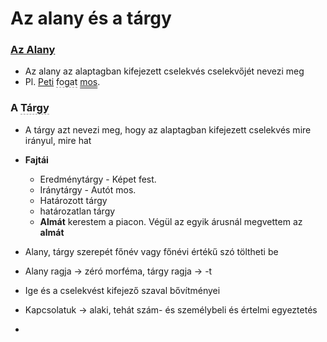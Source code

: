 # **Az alany és a tárgy**
### <u>Az Alany</u>
- Az alany az alaptagban kifejezett cselekvés cselekvőjét nevezi meg
- Pl. <u>Peti</u> <span style="border-bottom:1px dashed #999;">fogat</span> <u style="text-decoration: underline double;">mos</u>.
### A <span style="border-bottom:1px dashed #999;">Tárgy</span>
- A tárgy azt nevezi meg, hogy az alaptagban kifejezett cselekvés mire irányul, mire hat
- **Fajtái**
	- Eredménytárgy - Képet fest.
	- Iránytárgy - Autót mos.
	- Határozott tárgy
	- határozatlan tárgy
	- **Almát** kerestem a piacon. Végül az egyik árusnál megvettem az **almát**


- Alany, tárgy szerepét főnév vagy főnévi értékű szó töltheti be
- Alany ragja -> zéró morféma, tárgy ragja -> -t
- Ige és a cselekvést kifejező szaval bővítményei
- Kapcsolatuk -> alaki, tehát szám- és személybeli és értelmi egyeztetés
- 